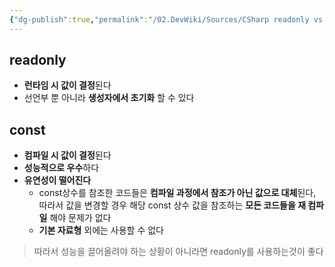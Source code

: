 ```yaml
---
{"dg-publish":true,"permalink":"/02.DevWiki/Sources/CSharp readonly vs const/","noteIcon":"","created":"2024-10-03T17:18:16.000+09:00","updated":"2025-07-19T22:58:36.000+09:00"}
---
```


## readonly
* **런타임 시 값이 결정**된다
* 선언부 뿐 아니라 **생성자에서 초기화** 할 수 있다

## const
* **컴파일 시 값이 결정**된다
* **성능적으로 우수**하다
* **유연성이 떨어진다**
	* const상수를 참조한 코드들은 **컴파일 과정에서 참조가 아닌 값으로 대체**된다, 따라서 값을 변경할 경우 해당 const 상수 값을 참조하는 **모든 코드들을 재 컴파일** 해야 문제가 없다
	* **기본 자료형** 외에는 사용할 수 없다

> 따라서 성능을 끌어올려야 하는 상황이 아니라면 readonly를 사용하는것이 좋다